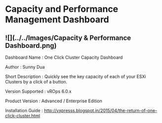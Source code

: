 # Capacity and Performance Management Dashboard
![](../../Images/Capacity & Performance Dashboard.png)
---
Dashboard Name      :       One Click Cluster Capacity Dashboard

Author                        :       Sunny Dua

Short Description      :       Quickly see the key capacity of each of your ESXi Clusters by a click of a button.

Version Supported    :       vROps 6.0.x

Product Version         :       Advanced / Enterprise Edition

Installation Guide     :       http://vxpresss.blogspot.in/2015/04/the-return-of-one-click-cluster.html
